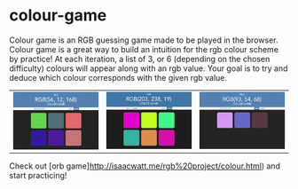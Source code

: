 # colour-game
Colour game is an RGB guessing game made to be played in the browser. Colour game is a great way to build an intuition for the rgb colour scheme by practice! At each iteration, a list of 3, or 6 (depending on the chosen difficulty) colours will appear along with an rgb value. Your goal is to try and deduce which colour corresponds with the given rgb value. 

<table align="center">
    <tr>
        <td>
            <img src="https://github.com/IsaacWatt/colour-game/blob/master/docs/interface-1.jpg" width="250px">
        </td>
        <td>
            <img src="https://github.com/IsaacWatt/colour-game/blob/master/docs/gameplay.gif" width="250px">
        </td>
        <td>
            <img src="https://github.com/IsaacWatt/colour-game/blob/master/docs/interface-2.jpg" width="250px">
        </td>
    </tr>
</table>

Check out [orb game]http://isaacwatt.me/rgb%20project/colour.html) and start practicing! 
